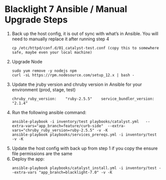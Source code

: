 # Blacklight 7 Ansible / Manual Upgrade Steps



1. Back up the host config, it is out of sync with what’s in Ansible. You will need to manually replace it after running step 4
	```
	cp /etc/httpd/conf.d/01_catalyst-test.conf (copy this to somewhere safe, maybe even your local machine)
	```
2. Upgrade Node 
	```
	sudo yum remove -y nodejs npm
	curl -sL https://rpm.nodesource.com/setup_12.x | bash -
	```
3. Update the jruby version and chruby version in Ansible for your environment (prod, stage, test)
	```
	chruby_ruby_version:    "ruby-2.5.5" 	service_bundler_version:    "2.1.4"
	```
4. Run the following ansible command:
	```
    ansible-playbook -i inventory/test playbooks/catalyst.yml   --extra-vars="app_branch=feature/curb-side"  --extra-vars="chruby_ruby_version=ruby-2.5.5" -v -K
    ansible-playbook playbooks/services_prereqs.yml -i inventory/test  -v -K
    ```
5. Update the host config with back up from step 1 if you copy the ensure file permissions are the same
6. Deploy the app:
	```
	ansible-playbook playbooks/catalyst_install.yml -i inventory/test --extra-vars "app_branch=blacklight-7.0" -v -K
	```
